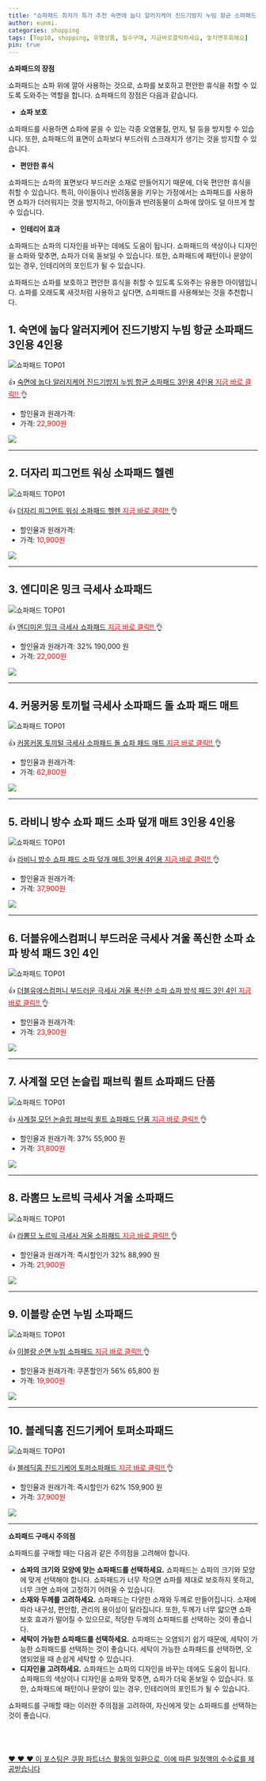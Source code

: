 ```yaml
---
title: "쇼파패드 최저가 특가 추천 숙면에 눕다 알러지케어 진드기방지 누빔 항균 소파패드 3인용 4인용 비교 장점 구매가이드"
author: eunmi.
categories: shopping
tags: [Top10, shopping, 유행상품, 필수구매, 지금바로클릭하세요, 놓치면후회해요]
pin: true
---
```

**쇼파패드의 장점**

쇼파패드는 쇼파 위에 깔아 사용하는 것으로, 쇼파를 보호하고 편안한 휴식을 취할 수 있도록 도와주는 역할을 합니다. 쇼파패드의 장점은 다음과 같습니다.

* **쇼파 보호**

쇼파패드를 사용하면 쇼파에 묻을 수 있는 각종 오염물질, 먼지, 털 등을 방지할 수 있습니다. 또한, 쇼파패드의 표면이 쇼파보다 부드러워 스크래치가 생기는 것을 방지할 수 있습니다.

* **편안한 휴식**

쇼파패드는 쇼파의 표면보다 부드러운 소재로 만들어지기 때문에, 더욱 편안한 휴식을 취할 수 있습니다. 특히, 아이들이나 반려동물을 키우는 가정에서는 쇼파패드를 사용하면 쇼파가 더러워지는 것을 방지하고, 아이들과 반려동물이 쇼파에 앉아도 덜 아프게 할 수 있습니다.

* **인테리어 효과**

쇼파패드는 쇼파의 디자인을 바꾸는 데에도 도움이 됩니다. 쇼파패드의 색상이나 디자인을 쇼파와 맞추면, 쇼파가 더욱 돋보일 수 있습니다. 또한, 쇼파패드에 패턴이나 문양이 있는 경우, 인테리어의 포인트가 될 수 있습니다.

쇼파패드는 쇼파를 보호하고 편안한 휴식을 취할 수 있도록 도와주는 유용한 아이템입니다. 쇼파를 오래도록 새것처럼 사용하고 싶다면, 쇼파패드를 사용해보는 것을 추천합니다.

   

## 1. 숙면에 눕다 알러지케어 진드기방지 누빔 항균 소파패드 3인용 4인용

![쇼파패드 TOP01](https://thumbnail7.coupangcdn.com/thumbnails/remote/230x230ex/image/vendor_inventory/6d29/8ebbe95653035ab11f5f0fe3ea08246448fad98acdf93066b2a7fc109ae3.jpg)


👍 [숙면에 눕다 알러지케어 진드기방지 누빔 항균 소파패드 3인용 4인용 <font color=red> 지금 바로 클릭!! </font> ](https://link.coupang.com/re/AFFSDP?lptag=AF3617701&subid=GithubCoopas&pageKey=7373713972&traceid=V0-153&itemId=20031270367&vendorItemId=87127804004) 👌 


- 할인율과 원래가격: 
- 가격: <span style='color:red'>22,900원</span>

[![](/discount_price.png)](https://link.coupang.com/re/AFFSDP?lptag=AF3617701&subid=GithubCoopas&pageKey=7373713972&traceid=V0-153&itemId=20031270367&vendorItemId=87127804004)

---


   

## 2. 더자리 피그먼트 워싱 소파패드 헬렌

![쇼파패드 TOP01](https://thumbnail10.coupangcdn.com/thumbnails/remote/230x230ex/image/retail/images/2018/10/01/14/3/14b89943-b10a-459e-bec4-c469a754771b.jpg)


👍 [더자리 피그먼트 워싱 소파패드 헬렌 <font color=red> 지금 바로 클릭!! </font> ](https://link.coupang.com/re/AFFSDP?lptag=AF3617701&subid=GithubCoopas&pageKey=142385067&traceid=V0-153&itemId=414202553&vendorItemId=4016778458) 👌 


- 할인율과 원래가격: 
- 가격: <span style='color:red'>10,900원</span>

[![](/discount_price.png)](https://link.coupang.com/re/AFFSDP?lptag=AF3617701&subid=GithubCoopas&pageKey=142385067&traceid=V0-153&itemId=414202553&vendorItemId=4016778458)

---


   

## 3. 엔디미온 밍크 극세사 쇼파패드

![쇼파패드 TOP01](https://thumbnail6.coupangcdn.com/thumbnails/remote/230x230ex/image/retail/images/2020/02/06/16/3/f91ad25a-7c14-4f7c-9aa0-10426ba02acf.jpg)


👍 [엔디미온 밍크 극세사 쇼파패드 <font color=red> 지금 바로 클릭!! </font> ](https://link.coupang.com/re/AFFSDP?lptag=AF3617701&subid=GithubCoopas&pageKey=1238599309&traceid=V0-153&itemId=2234183791&vendorItemId=70231743273) 👌 


- 할인율과 원래가격: 32%  190,000   원
- 가격: <span style='color:red'>22,000원</span>

[![](/discount_price.png)](https://link.coupang.com/re/AFFSDP?lptag=AF3617701&subid=GithubCoopas&pageKey=1238599309&traceid=V0-153&itemId=2234183791&vendorItemId=70231743273)

---


   

## 4. 커몽커몽 토끼털 극세사 소파패드 돌 쇼파 패드 매트

![쇼파패드 TOP01](https://thumbnail6.coupangcdn.com/thumbnails/remote/230x230ex/image/vendor_inventory/20aa/ec922de52b4d7e3d4f0295a62386280cfe01bf33a8233837dc6deeff60b2.png)


👍 [커몽커몽 토끼털 극세사 소파패드 돌 쇼파 패드 매트 <font color=red> 지금 바로 클릭!! </font> ](https://link.coupang.com/re/AFFSDP?lptag=AF3617701&subid=GithubCoopas&pageKey=7017929350&traceid=V0-153&itemId=17271107476&vendorItemId=84442241544) 👌 


- 할인율과 원래가격: 
- 가격: <span style='color:red'>62,800원</span>

[![](/discount_price.png)](https://link.coupang.com/re/AFFSDP?lptag=AF3617701&subid=GithubCoopas&pageKey=7017929350&traceid=V0-153&itemId=17271107476&vendorItemId=84442241544)

---


   

## 5. 라비니 방수 쇼파 패드 소파 덮개 매트 3인용 4인용

![쇼파패드 TOP01](https://thumbnail7.coupangcdn.com/thumbnails/remote/230x230ex/image/vendor_inventory/ea76/851939c47566c5230561f9195bdb5295877196a11c7957962716382f8647.png)


👍 [라비니 방수 쇼파 패드 소파 덮개 매트 3인용 4인용 <font color=red> 지금 바로 클릭!! </font> ](https://link.coupang.com/re/AFFSDP?lptag=AF3617701&subid=GithubCoopas&pageKey=7592219148&traceid=V0-153&itemId=19679920194&vendorItemId=85778284201) 👌 


- 할인율과 원래가격: 
- 가격: <span style='color:red'>37,900원</span>

[![](/discount_price.png)](https://link.coupang.com/re/AFFSDP?lptag=AF3617701&subid=GithubCoopas&pageKey=7592219148&traceid=V0-153&itemId=19679920194&vendorItemId=85778284201)

---


   

## 6. 더블유에스컴퍼니 부드러운 극세사 겨울 폭신한 소파 쇼파 방석 패드 3인 4인

![쇼파패드 TOP01](https://thumbnail8.coupangcdn.com/thumbnails/remote/230x230ex/image/vendor_inventory/8d7d/4c0ee83efea97bd47bed4688e242360528c9a632734f90204de762bdbd1b.jpg)


👍 [더블유에스컴퍼니 부드러운 극세사 겨울 폭신한 소파 쇼파 방석 패드 3인 4인 <font color=red> 지금 바로 클릭!! </font> ](https://link.coupang.com/re/AFFSDP?lptag=AF3617701&subid=GithubCoopas&pageKey=6909320189&traceid=V0-153&itemId=16645489146&vendorItemId=83829565448) 👌 


- 할인율과 원래가격: 
- 가격: <span style='color:red'>23,900원</span>

[![](/discount_price.png)](https://link.coupang.com/re/AFFSDP?lptag=AF3617701&subid=GithubCoopas&pageKey=6909320189&traceid=V0-153&itemId=16645489146&vendorItemId=83829565448)

---


   

## 7. 사계절 모던 논슬립 패브릭 퀼트 쇼파패드 단품

![쇼파패드 TOP01](https://thumbnail8.coupangcdn.com/thumbnails/remote/230x230ex/image/vendor_inventory/7cdd/3002e52c1bc1872e4b1c70336a80ea241ca6090d90b47a16921336aecd6b.jpg)


👍 [사계절 모던 논슬립 패브릭 퀼트 쇼파패드 단품 <font color=red> 지금 바로 클릭!! </font> ](https://link.coupang.com/re/AFFSDP?lptag=AF3617701&subid=GithubCoopas&pageKey=7502817770&traceid=V0-153&itemId=15178906716&vendorItemId=83368911505) 👌 


- 할인율과 원래가격: 37%  55,900   원
- 가격: <span style='color:red'>31,800원</span>

[![](/discount_price.png)](https://link.coupang.com/re/AFFSDP?lptag=AF3617701&subid=GithubCoopas&pageKey=7502817770&traceid=V0-153&itemId=15178906716&vendorItemId=83368911505)

---


   

## 8. 라뽐므 노르빅 극세사 겨울 소파패드

![쇼파패드 TOP01](https://thumbnail7.coupangcdn.com/thumbnails/remote/230x230ex/image/rs_quotation_api/6705/6a53fb3fe02bc952f794f0d020fec6defea707232b1fc30381fd7617ab74.jpg)


👍 [라뽐므 노르빅 극세사 겨울 소파패드 <font color=red> 지금 바로 클릭!! </font> ](https://link.coupang.com/re/AFFSDP?lptag=AF3617701&subid=GithubCoopas&pageKey=2310625403&traceid=V0-153&itemId=3984980531&vendorItemId=72392526914) 👌 


- 할인율과 원래가격: 즉시할인가 32%  88,990   원
- 가격: <span style='color:red'>21,900원</span>

[![](/discount_price.png)](https://link.coupang.com/re/AFFSDP?lptag=AF3617701&subid=GithubCoopas&pageKey=2310625403&traceid=V0-153&itemId=3984980531&vendorItemId=72392526914)

---


   

## 9. 이블랑 순면 누빔 소파패드

![쇼파패드 TOP01](https://thumbnail9.coupangcdn.com/thumbnails/remote/230x230ex/image/vendor_inventory/231d/4484e21b4428f59f5acbbf448606045630d205a6627e72aef35417cac46e.jpg)


👍 [이블랑 순면 누빔 소파패드 <font color=red> 지금 바로 클릭!! </font> ](https://link.coupang.com/re/AFFSDP?lptag=AF3617701&subid=GithubCoopas&pageKey=185354112&traceid=V0-153&itemId=834369519&vendorItemId=5124202735) 👌 


- 할인율과 원래가격: 쿠폰할인가 56%  65,800   원
- 가격: <span style='color:red'>19,900원</span>

[![](/discount_price.png)](https://link.coupang.com/re/AFFSDP?lptag=AF3617701&subid=GithubCoopas&pageKey=185354112&traceid=V0-153&itemId=834369519&vendorItemId=5124202735)

---


   

## 10. 블레딕홈 진드기케어 토퍼소파패드

![쇼파패드 TOP01](https://thumbnail6.coupangcdn.com/thumbnails/remote/230x230ex/image/retail/images/4274029670428302-9a3f64f8-81cf-4558-a7ab-286844d03b3c.jpg)


👍 [블레딕홈 진드기케어 토퍼소파패드 <font color=red> 지금 바로 클릭!! </font> ](https://link.coupang.com/re/AFFSDP?lptag=AF3617701&subid=GithubCoopas&pageKey=20114176&traceid=V0-153&itemId=79933699&vendorItemId=3135567955) 👌 


- 할인율과 원래가격: 즉시할인가 62%  159,900   원
- 가격: <span style='color:red'>37,900원</span>

[![](/discount_price.png)](https://link.coupang.com/re/AFFSDP?lptag=AF3617701&subid=GithubCoopas&pageKey=20114176&traceid=V0-153&itemId=79933699&vendorItemId=3135567955)

---
**쇼파패드 구매시 주의점**

쇼파패드를 구매할 때는 다음과 같은 주의점을 고려해야 합니다.

* **쇼파의 크기와 모양에 맞는 쇼파패드를 선택하세요.** 쇼파패드는 쇼파의 크기와 모양에 맞게 선택해야 합니다. 쇼파패드가 너무 작으면 쇼파를 제대로 보호하지 못하고, 너무 크면 쇼파에 고정하기 어려울 수 있습니다.
* **소재와 두께를 고려하세요.** 쇼파패드는 다양한 소재와 두께로 만들어집니다. 소재에 따라 내구성, 편안함, 관리의 용이성이 달라집니다. 또한, 두께가 너무 얇으면 쇼파 보호 효과가 떨어질 수 있으므로, 적당한 두께의 쇼파패드를 선택하는 것이 좋습니다.
* **세탁이 가능한 쇼파패드를 선택하세요.** 쇼파패드는 오염되기 쉽기 때문에, 세탁이 가능한 쇼파패드를 선택하는 것이 좋습니다. 세탁이 가능한 쇼파패드를 선택하면, 오염되었을 때 손쉽게 세탁할 수 있습니다.
* **디자인을 고려하세요.** 쇼파패드는 쇼파의 디자인을 바꾸는 데에도 도움이 됩니다. 쇼파패드의 색상이나 디자인을 쇼파와 맞추면, 쇼파가 더욱 돋보일 수 있습니다. 또한, 쇼파패드에 패턴이나 문양이 있는 경우, 인테리어의 포인트가 될 수 있습니다.

쇼파패드를 구매할 때는 이러한 주의점을 고려하여, 자신에게 맞는 쇼파패드를 선택하는 것이 좋습니다.<br><br><br><br><br> [ ❤ ❤ ❤ 이 포스팅은 쿠팡 파트너스 활동의 일환으로, 이에 따른 일정액의 수수료를 제공받습니다](https://link.coupang.com/a/bcEFyh)